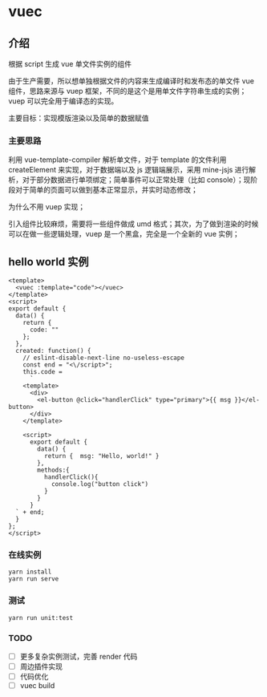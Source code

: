 # vuec

## 介绍

根据 script 生成 vue 单文件实例的组件

由于生产需要，所以想单独根据文件的内容来生成编译时和发布态的单文件 vue 组件，思路来源与 vuep 框架，不同的是这个是用单文件字符串生成的实例；vuep 可以完全用于编译态的实现。

主要目标：实现模版渲染以及简单的数据赋值

### 主要思路

利用 vue-template-compiler 解析单文件，对于 template 的文件利用 createElement 来实现，对于数据端以及 js 逻辑端展示，采用 mine-jsjs 进行解析，对于部分数据进行单项绑定；简单事件可以正常处理（比如 console）；现阶段对于简单的页面可以做到基本正常显示，并实时动态修改；

为什么不用 vuep 实现；

引入组件比较麻烦，需要将一些组件做成 umd 格式；其次，为了做到渲染的时候可以在做一些逻辑处理，vuep 是一个黑盒，完全是一个全新的 vue 实例；

## hello world 实例

```vue
<template>
  <vuec :template="code"></vuec>
</template>
<script>
export default {
  data() {
    return {
      code: ""
    };
  },
  created: function() {
    // eslint-disable-next-line no-useless-escape
    const end = "<\/script>";
    this.code =
      `
    <template>
      <div>
        <el-button @click="handlerClick" type="primary">{{ msg }}</el-button>
      </div>
    </template>

    <script>
      export default {
        data() {
          return {  msg: "Hello, world!" }
        },
        methods:{
          handlerClick(){
            console.log("button click")
          }
        }
      }
  ` + end;
  }
};
</script>
```

### 在线实例

```
yarn install
yarn run serve
```

### 测试

```
yarn run unit:test
```

### TODO

- [ ] 更多复杂实例测试，完善 render 代码
- [ ] 周边插件实现
- [ ] 代码优化
- [ ] vuec build
